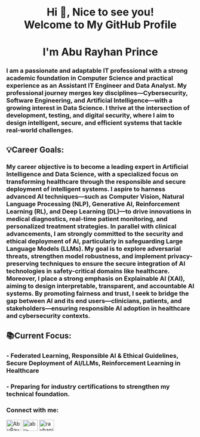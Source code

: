 <h1 align="center">Hi 👋, Nice to see you!<br>Welcome to My GitHub Profile</h1>
<h1 align="center">I'm Abu Rayhan Prince</h1>
<h3 align="left">I am a passionate and adaptable IT professional with a strong academic foundation in Computer Science and practical experience as an Assistant IT Engineer and Data Analyst. My professional journey merges key disciplines—Cybersecurity, Software Engineering, and Artificial Intelligence—with a growing interest in Data Science. I thrive at the intersection of development, testing, and digital security, where I aim to design intelligent, secure, and efficient systems that tackle real-world challenges.</h3>
<h2 align="left">💡Career Goals:</h2>
<h3 align="left">My career objective is to become a leading expert in Artificial Intelligence and Data Science, with a specialized focus on transforming healthcare through the responsible and secure deployment of intelligent systems. I aspire to harness advanced AI techniques—such as Computer Vision, Natural Language Processing (NLP), Generative AI, Reinforcement Learning (RL), and Deep Learning (DL)—to drive innovations in medical diagnostics, real-time patient monitoring, and personalized treatment strategies. In parallel with clinical advancements, I am strongly committed to the security and ethical deployment of AI, particularly in safeguarding Large Language Models (LLMs). My goal is to explore adversarial threats, strengthen model robustness, and implement privacy-preserving techniques to ensure the secure integration of AI technologies in safety-critical domains like healthcare. Moreover, I place a strong emphasis on Explainable AI (XAI), aiming to design interpretable, transparent, and accountable AI systems. By promoting fairness and trust, I seek to bridge the gap between AI and its end users—clinicians, patients, and stakeholders—ensuring responsible AI adoption in healthcare and cybersecurity contexts.</h3>
<h2 align="left">📚Current Focus:</h2>
<h3 align="left"> - Federated Learning, Responsible AI & Ethical Guidelines, Secure Deployment of AI/LLMs, Reinforcement Learning in Healthcare</h3>
<h3 align="left"> - Preparing for industry certifications to strengthen my technical foundation.</h3>

<h3 align="left">Connect with me:</h3>
<p align="left">
<a href="https://twitter.com/AbuRayhanPrinc2" target="blank"><img align="center" src="https://raw.githubusercontent.com/rahuldkjain/github-profile-readme-generator/master/src/images/icons/Social/twitter.svg" alt="AbuRayhanPrinc2" height="30" width="40" /></a>
<a href="https://www.linkedin.com/in/abu-rayhan-p-2a7096168/" target="blank"><img align="center" src="https://raw.githubusercontent.com/rahuldkjain/github-profile-readme-generator/master/src/images/icons/Social/linked-in-alt.svg" alt="abu-rayhan-p-2a7096168" height="30" width="40" /></a>
<a href="https://www.facebook.com/rayhanibn.nazrul/" target="blank"><img align="center" src="https://raw.githubusercontent.com/rahuldkjain/github-profile-readme-generator/master/src/images/icons/Social/facebook.svg" alt="rayhanibn.nazrul" height="30" width="40" /></a>
</p>

